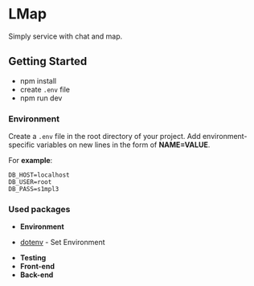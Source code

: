 # LMap

Simply service with chat and map.

## Getting Started

+ npm install
+ create `.env` file
+ npm run dev

### Environment

Create a `.env` file in the root directory of your project.
Add environment-specific variables on new lines in the form of **NAME=VALUE**.

For __example__:

```
DB_HOST=localhost
DB_USER=root
DB_PASS=s1mpl3
```

### Used packages

- **Environment**
+ [dotenv](https://github.com/motdotla/dotenv) - Set Environment
- **Testing**
- **Front-end**
- **Back-end**
